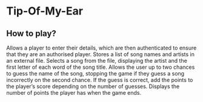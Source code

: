 # Tip-Of-My-Ear

## How to play?
Allows a player to enter their details, which are then authenticated to ensure that they are an authorised player.
Stores a list of song names and artists in an external file.
Selects a song from the file, displaying the artist and the first letter of each word of the song title.
Allows the user up to two chances to guess the name of the song, stopping the game if they guess a song incorrectly on the second chance.
If the guess is correct, add the points to the player’s score depending on the number of guesses.
Displays the number of points the player has when the game ends.
